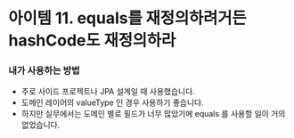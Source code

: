 # 아이템 11. equals를 재정의하려거든 hashCode도 재정의하라

### 내가 사용하는 방법

* 주로 사이드 프로젝트나 JPA 설계일 때 사용했습니다.
* 도메인 레이어의 valueType 인 경우 사용하기 좋습니다.
* 하지만 실무에서는 도메인 별로 필드가 너무 많았기에 equals 를 사용할 일이 거의 없었습니다.
